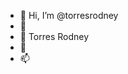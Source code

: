 - 👋 Hi, I’m @torresrodney
- 👀 
- 🌱 Torres Rodney
- 💞️ 
- 📫

<!---
torresrodney/torresrodney is a ✨ special ✨ repository because its `README.md` (this file) appears on your GitHub profile.
You can click the Preview link to take a look at your changes.
--->
